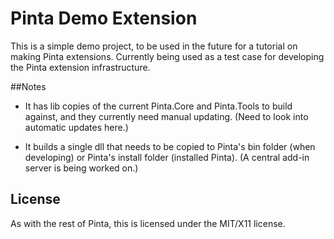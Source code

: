 # Pinta Demo Extension

This is a simple demo project, to be used in the future for a tutorial 
on making Pinta extensions. Currently being used as a test case for 
developing the Pinta extension infrastructure.

##Notes

- It has lib copies of the current Pinta.Core and Pinta.Tools to build against, and they currently need manual updating. (Need to look into automatic updates here.)

- It builds a single dll that needs to be copied to Pinta's bin folder 
(when developing) or Pinta's install folder (installed Pinta). (A central add-in server is being worked on.)



## License

As with the rest of Pinta, this is licensed under the MIT/X11 license.
